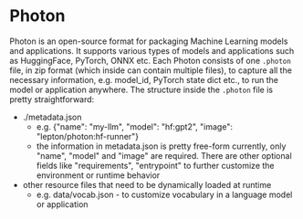 Photon
====

Photon is an open-source format for packaging Machine Learning models and applications. It supports various types of models and applications such as HuggingFace, PyTorch, ONNX etc. Each Photon consists of one `.photon` file, in zip format (which inside can contain multiple files), to capture all the necessary information, e.g. model_id, PyTorch state dict etc., to run the model or application anywhere. The structure inside the `.photon` file is pretty straightforward:

* ./metadata.json
    * e.g. {"name": "my-llm", "model": "hf:gpt2", "image": "lepton/photon:hf-runner"}
    * the information in metadata.json is pretty free-form currently, only "name", "model" and "image" are required. There are other optional fields like "requirements", "entrypoint" to further customize the environment or runtime behavior
* other resource files that need to be dynamically loaded at runtime
    * e.g. data/vocab.json - to customize vocabulary in a language model or application
